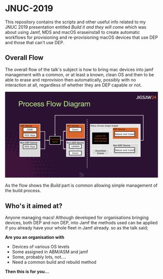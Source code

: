 # JNUC-2019
This repository contains the scripts and other useful info related to my JNUC 2019 presentation entitled *Build it and they will come* which was about using Jamf, MDS and macOS eraseinstall to create automatic workflows for provisioning and re-provisioning macOS devices that use DEP and those that can't use DEP.

## Overall Flow ##

The overall flow of the talk's subject is how to bring mac devices into jamf management with a common, or at least a known, clean OS and then to be able to erase and reprovision then automatically, possibly with no interaction at all, regardless of whether they are DEP capable or not.


![Flow](https://github.com/PhantomPhixer/JNUC-2019/blob/master/images/flow.png)




As the flow shows the *Build* part is common allowing simple management of the build process.

## Who's it aimed at? ##
Anyone managing macs! Although developed for organisations bringing devices, both DEP and non DEP, into Jamf the methods used can be applied if you already have your whole fleet in Jamf already.
so as the talk said;


**Are you an organisation with**

* Devices of various OS levels
* Some assigned in ABM/ASM and jamf
* Some, probably lots, not….
* Need a common build and rebuild method


**Then this is for you...**
